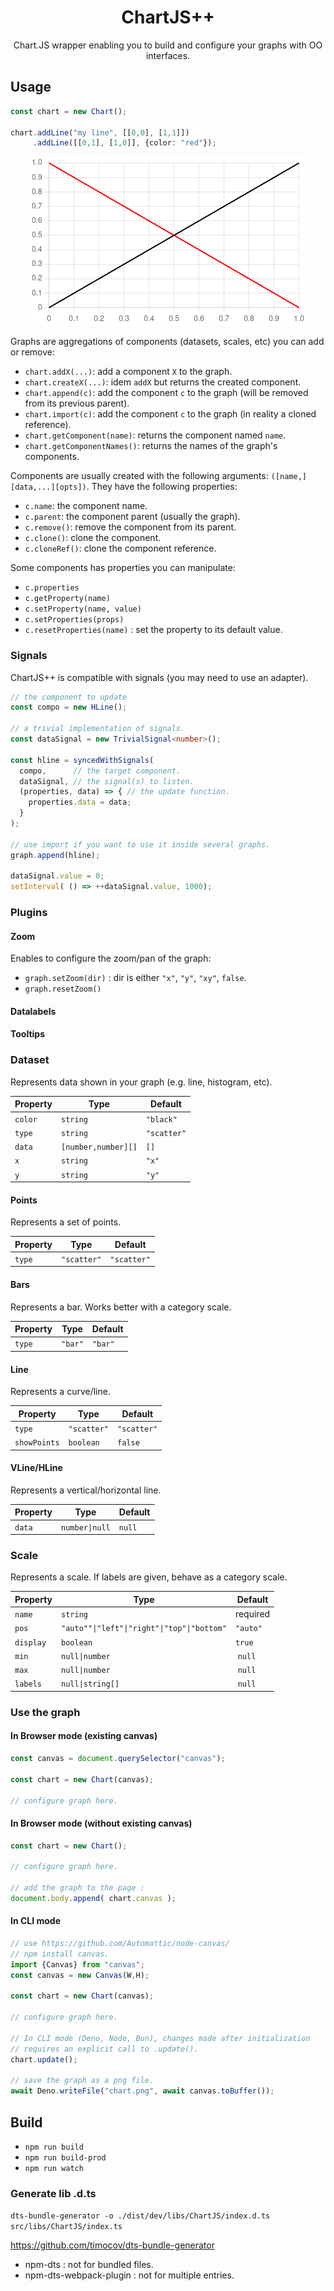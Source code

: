 <div align="center">
  <h1>ChartJS++</h1>

  <p>Chart.JS wrapper enabling you to build and configure your graphs with OO interfaces.</p>
</div>

## Usage

```ts
const chart = new Chart();

chart.addLine("my line", [[0,0], [1,1]])
     .addLine([[0,1], [1,0]], {color: "red"});
```

<p align="center">
  <img src="https://raw.githubusercontent.com/denis-migdal/ChartJS/refs/heads/master/example.png" />
</p>

Graphs are aggregations of components (datasets, scales, etc) you can add or remove:
- `chart.addX(...)`: add a component `X` to the graph.
- `chart.createX(...)`: idem `addX` but returns the created component.
- `chart.append(c)`: add the component `c` to the graph (will be removed from its previous parent).
- `chart.import(c)`: add the component `c` to the graph (in reality a cloned reference).
- `chart.getComponent(name)`: returns the component named `name`.
- `chart.getComponentNames()`: returns the names of the graph's components.

Components are usually created with the following arguments: `([name,][data,...][opts])`. They have the following properties:
- `c.name`: the component name.
- `c.parent`: the component parent (usually the graph).
- `c.remove()`: remove the component from its parent.
- `c.clone()`: clone the component.
- `c.cloneRef()`: clone the component reference.

Some components has properties you can manipulate:
- `c.properties`
- `c.getProperty(name)`
- `c.setProperty(name, value)`
- `c.setProperties(props)`
- `c.resetProperties(name)` : set the property to its default value.

### Signals

ChartJS++ is compatible with signals (you may need to use an adapter).

```ts
// the component to update
const compo = new HLine();

// a trivial implementation of signals.
const dataSignal = new TrivialSignal<number>();

const hline = syncedWithSignals(
  compo,      // the target component.
  dataSignal, // the signal(s) to listen.
  (properties, data) => { // the update function.
    properties.data = data;
  }
);

// use import if you want to use it inside several graphs.
graph.append(hline);

dataSignal.value = 0;
setInterval( () => ++dataSignal.value, 1000);
```

### Plugins

#### Zoom

Enables to configure the zoom/pan of the graph:
- `graph.setZoom(dir)` : dir is either `"x"`, `"y"`, `"xy"`, `false`.
- `graph.resetZoom()`

#### Datalabels

#### Tooltips

### Dataset

Represents data shown in your graph (e.g. line, histogram, etc).

| Property | Type | Default |
|----------|------|---------|
| `color` | `string` | `"black"` |
| `type` | `string` | `"scatter"` |
| `data` | `[number,number][]` | `[]` |
| `x` | `string` | `"x"` |
| `y` | `string` | `"y"` |

#### Points

Represents a set of points.

| Property | Type | Default |
|----------|------|---------|
| `type` | `"scatter"` | `"scatter"` |

#### Bars

Represents a bar. Works better with a category scale.

| Property | Type | Default |
|----------|------|---------|
| `type` | `"bar"` | `"bar"` |

#### Line

Represents a curve/line.

| Property | Type | Default |
|----------|------|---------|
| `type` | `"scatter"` | `"scatter"` |
| `showPoints` | `boolean` | `false` |

#### VLine/HLine

Represents a vertical/horizontal line.

| Property | Type | Default |
|----------|------|---------|
| `data` | `number\|null` | `null` |

### Scale

Represents a scale. If labels are given, behave as a category scale.

| Property | Type | Default |
|----------|------|---------|
| `name` | `string` | required |
| `pos` | `"auto""\|"left"\|"right"\|"top"\|"bottom"` | `"auto"` |
| `display` | `boolean` | `true` |
| `min` | `null\|number` | `null` |
| `max` | `null\|number` | `null` |
| `labels` | `null\|string[]` | `null` |

### Use the graph

#### In Browser mode (existing canvas)

```ts
const canvas = document.querySelector("canvas");

const chart = new Chart(canvas);

// configure graph here.
```

#### In Browser mode (without existing canvas)

```ts
const chart = new Chart();

// configure graph here.

// add the graph to the page :
document.body.append( chart.canvas );
```

#### In CLI mode

```ts
// use https://github.com/Automattic/node-canvas/
// npm install canvas.
import {Canvas} from "canvas";
const canvas = new Canvas(W,H);

const chart = new Chart(canvas);

// configure graph here.

// In CLI mode (Deno, Node, Bun), changes made after initialization
// requires an explicit call to .update().
chart.update();

// save the graph as a png file.
await Deno.writeFile("chart.png", await canvas.toBuffer());
```

## Build

- `npm run build`
- `npm run build-prod`
- `npm run watch`

### Generate lib .d.ts

`dts-bundle-generator -o ./dist/dev/libs/ChartJS/index.d.ts src/libs/ChartJS/index.ts`

https://github.com/timocov/dts-bundle-generator

- npm-dts : not for bundled files.
- npm-dts-webpack-plugin : not for multiple entries.